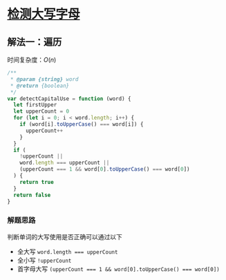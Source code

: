 # [检测大写字母](https://leetcode-cn.com/problems/detect-capital/description/)

## 解法一：遍历

时间复杂度：$O(n)$

```javascript
/**
 * @param {string} word
 * @return {boolean}
 */
var detectCapitalUse = function (word) {
  let firstUpper
  let upperCount = 0
  for (let i = 0; i < word.length; i++) {
    if (word[i].toUpperCase() === word[i]) {
      upperCount++
    }
  }
  if (
    !upperCount ||
    word.length === upperCount ||
    (upperCount === 1 && word[0].toUpperCase() === word[0])
  ) {
    return true
  }
  return false
}
```



### 解题思路

判断单词的大写使用是否正确可以通过以下

- 全大写 `word.length === upperCount`
- 全小写 `!upperCount`
- 首字母大写 `(upperCount === 1 && word[0].toUpperCase() === word[0])`



